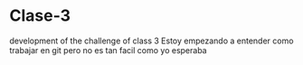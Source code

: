 # Clase-3
development of the challenge of class 3
Estoy empezando a entender como trabajar en git
pero no es tan facil como yo esperaba
